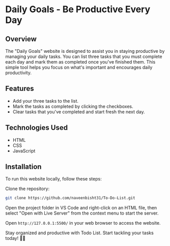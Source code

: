 # Daily Goals - Be Productive Every Day

## Overview
The "Daily Goals" website is designed to assist you in staying productive by managing your daily tasks. You can list three tasks that you must complete each day and mark them as completed once you've finished them. This simple tool helps you focus on what's important and encourages daily productivity.

## Features
- Add your three tasks to the list.
- Mark the tasks as completed by clicking the checkboxes.
- Clear tasks that you've completed and start fresh the next day.

## Technologies Used
- HTML
- CSS
- JavaScript

## Installation
To run this website locally, follow these steps:

Clone the repository:
```bash
git clone https://github.com/naveenbisht31/To-Do-List.git
```

Open the project folder in VS Code and right-click on an HTML file, then select "Open with Live Server" from the context menu to start the server.

Open `http://127.0.0.1:5500/` in your web browser to access the website.

Stay organized and productive with Todo List. Start tackling your tasks today! 📝🚀